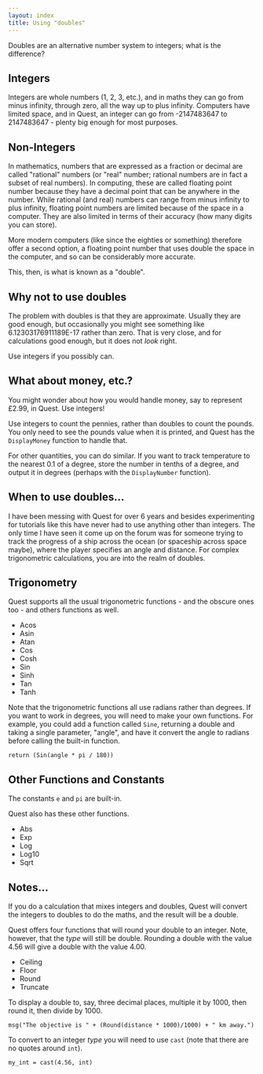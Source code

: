 ```yaml
---
layout: index
title: Using "doubles"
---
```


Doubles are an alternative number system to integers; what is the difference?


Integers 
--------

Integers are whole numbers (1, 2, 3, etc.), and in maths they can go from minus infinity, through zero, all the way up to plus infinity. Computers have limited space, and in Quest, an integer can go from -2147483647 to 2147483647 - plenty big enough for most purposes.


Non-Integers
------------

In mathematics, numbers that are expressed as a fraction or decimal are called "rational" numbers (or "real" number; rational numbers are in fact a subset of real numbers). In computing, these are called floating point number because they have a decimal point that can be anywhere in the number. While rational (and  real) numbers can range from minus infinity to plus infinity, floating point numbers are limited because of the space in a computer. They are also limited in terms of their accuracy (how many digits you can store).

More modern computers (like since the eighties or something) therefore offer a second option, a floating point number that uses double the space in the computer, and so can be considerably more accurate.

This, then, is what is known as a "double".


Why not to use doubles
----------------------

The problem with doubles is that they are approximate. Usually they are good enough, but occasionally you might see something like 6.12303176911189E-17 rather than zero. That is very close, and for calculations good enough, but it does not _look_ right.

Use integers if you possibly can.


What about money, etc.?
-----------------------

You might wonder about how you would handle money, say to represent £2.99, in Quest. Use integers!

Use integers to count the pennies, rather than doubles to count the pounds. You only need to see the pounds value when it is printed, and Quest has the `DisplayMoney` function to handle that.

For other quantities, you can do similar. If you want to track temperature to the nearest 0.1 of a degree, store the number in tenths of a degree, and output it in degrees (perhaps with the `DisplayNumber` function).


When to use doubles...
----------------------

I have been messing with Quest for over 6 years and besides experimenting for tutorials like this have never had to use anything other than integers. The only time I have seen it come up on the forum was for someone trying to track the progress of a ship across the ocean (or spaceship across space maybe), where the player specifies an angle and distance. For complex trigonometric calculations, you are into the realm of doubles.


Trigonometry
------------

Quest supports all the usual trigonometric functions - and the obscure ones too - and others functions as well.

* Acos
* Asin
* Atan
* Cos
* Cosh
* Sin
* Sinh
* Tan
* Tanh

Note that the trigonometric functions all use radians rather than degrees. If you want to work in degrees, you will need to make your own functions. For example, you could add a function called `Sine`, returning a double and taking a single parameter, "angle", and have it convert the angle to radians before calling the built-in function.

```
return (Sin(angle * pi / 180))
```

Other Functions and Constants
---------------

The constants `e` and `pi` are built-in.

Quest also has these other functions.

* Abs
* Exp
* Log
* Log10
* Sqrt


Notes...
-------------

If you do a calculation that mixes integers and doubles, Quest will convert the integers to doubles to do the maths, and the result will be a double.

Quest offers four functions that will round your double to an integer. Note, however, that the _type_ will still be double. Rounding a double with the value 4.56 will give a double with the value 4.00.

* Ceiling
* Floor
* Round
* Truncate

To display a double to, say, three decimal places, multiple it by 1000, then round it, then divide by 1000.

```
msg("The objective is " + (Round(distance * 1000)/1000) + " km away.")
```

To convert to an integer _type_ you will need to use `cast` (note that there are no quotes around `int`).

```
my_int = cast(4.56, int)
```


